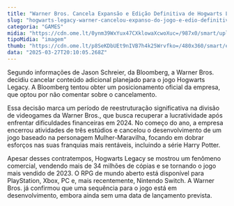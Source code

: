 ```yaml
---
title: "Warner Bros. Cancela Expansão e Edição Definitiva de Hogwarts Legacy Apesar das Altas Vendas"
slug: "hogwarts-legacy-warner-cancelou-expanso-do-jogo-e-edio-definitiva"
categoria: "GAMES"
midia: "https://cdn.ome.lt/0ynm39WxYux47CXklowaXcwoXuc=/987x0/smart/uploads/conteudo/fotos/02_fqJKyNA.jpg"
tipoMidia: "imagem"
thumb: "https://cdn.ome.lt/p8SeKDbUEt9nIVB7h4k25Wrvfko=/480x360/smart/extras/conteudos/Captura_de_tela_2025-03-27_170321.png"
data: "2025-03-27T20:10:05.268Z"
---
```


Segundo informações de Jason Schreier, da Bloomberg, a Warner Bros. decidiu cancelar conteúdo adicional planejado para o jogo Hogwarts Legacy. A Bloomberg tentou obter um posicionamento oficial da empresa, que optou por não comentar sobre o cancelamento.

Essa decisão marca um período de reestruturação significativa na divisão de videogames da Warner Bros., que busca recuperar a lucratividade após enfrentar dificuldades financeiras em 2024. No começo do ano, a empresa encerrou atividades de três estúdios e cancelou o desenvolvimento de um jogo baseado na personagem Mulher-Maravilha, focando em dobrar esforços nas suas franquias mais rentáveis, incluindo a série Harry Potter.

Apesar desses contratempos, Hogwarts Legacy se mostrou um fenômeno comercial, vendendo mais de 34 milhões de cópias e se tornando o jogo mais vendido de 2023. O RPG de mundo aberto está disponível para PlayStation, Xbox, PC e, mais recentemente, Nintendo Switch. A Warner Bros. já confirmou que uma sequência para o jogo está em desenvolvimento, embora ainda sem uma data de lançamento prevista.